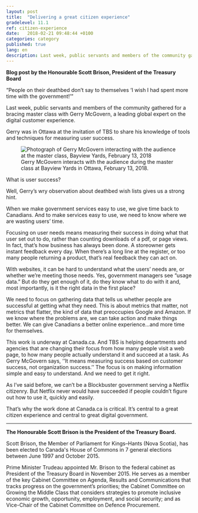 ```yaml
---
layout: post
title:  "Delivering a great citizen experience"
gradelevel: 11.1
ref: citizen-experience
date:   2018-02-21 09:48:44 +0100
categories: category
published: true
lang: en
description: Last week, public servants and members of the community gathered for a bracing master class with Gerry McGovern. 
---
```


<b>Blog post by the Honourable Scott Brison, President of the Treasury Board</b>

“People on their deathbed don’t say to themselves ‘I wish I had spent more time with the government!’”

Last week, public servants and members of the community gathered for a bracing master class with Gerry McGovern, a leading global expert on the digital customer experience. 

Gerry was in Ottawa at the invitation of TBS to share his knowledge of tools and techniques for measuring user success.

<figure>
<img class="img-responsive" alt="Photograph of Gerry McGovern interacting with the audience at the master class, Bayview Yards, February 13, 2018" src="/images/Gerry and mic 2018_02_18-4075.jpg">
<figcaption>Gerry McGovern interacts with the audience during the master class at Bayview Yards in Ottawa, February 13, 2018.</figcaption>
</figure>


What is user success?

Well, Gerry’s wry observation about deathbed wish lists gives us a strong hint.

When we make government services easy to use, we give time back to Canadians. And to make services easy to use, we need to know where we are wasting users’ time.  

Focusing on user needs means measuring their success in doing what that user set out to do, rather than counting downloads of a pdf, or page views. In fact, that’s how business has always been done. A storeowner gets instant feedback every day. When there’s a long line at the register, or too many people returning a product, that’s real feedback they can act on. 

With websites, it can be hard to understand what the users’ needs are, or whether we’re meeting those needs. Yes, government managers see “usage data.” But do they get enough of it, do they know what to do with it and, most importantly, is it the right data in the first place? 

We need to focus on gathering data that tells us whether people are successful at getting what they need. This is about metrics that matter, not metrics that flatter, the kind of data that preoccupies Google and Amazon. If we know where the problems are, we can take action and make things better.  We can give Canadians a better online experience…and more time for themselves. 

This work is underway at Canada.ca. And TBS is helping departments and agencies that are changing their focus from how many people visit a web page, to how many people actually understand it and succeed at a task. As Gerry McGovern says, ‘‘It means measuring success based on customer success, not organization success.’’ The focus is on making information simple and easy to understand.  And we need to get it right.   

As l’ve said before, we can’t be a Blockbuster government serving a Netflix citizenry. But Netflix never would have succeeded if people couldn’t figure out how to use it, quickly and easily.  

That’s why the work done at Canada.ca is critical. It’s central to a great citizen experience and central to great digital government.

<hr>

<b>The Honourable Scott Brison is the President of the Treasury Board.</b>

Scott Brison, the Member of Parliament for Kings–Hants (Nova Scotia), has been elected to Canada's House of Commons in 7 general elections between June 1997 and October 2015.

Prime Minister Trudeau appointed Mr. Brison to the federal cabinet as President of the Treasury Board in November 2015. He serves as a member of the key Cabinet Committee on Agenda, Results and Communications that tracks progress on the government’s priorities; the Cabinet Committee on Growing the Middle Class that considers strategies to promote inclusive economic growth, opportunity, employment, and social security; and as Vice-Chair of the Cabinet Committee on Defence Procurement.
